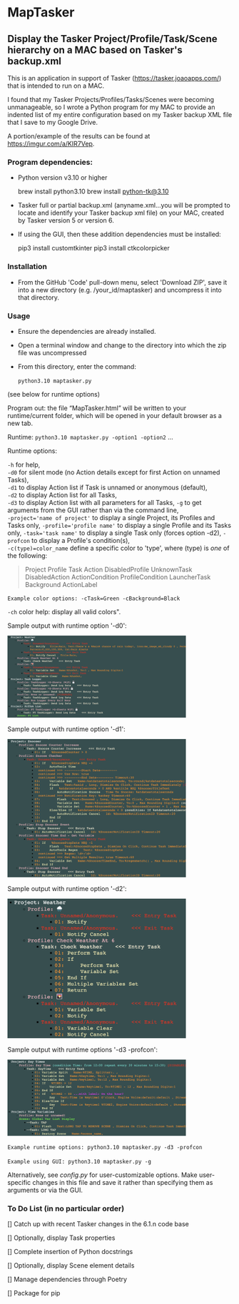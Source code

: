 # MapTasker
## Display the Tasker Project/Profile/Task/Scene hierarchy on a MAC based on Tasker's backup.xml

This is an application in support of Tasker (https://tasker.joaoapps.com/) that is intended to run on a MAC.
 
I found that my Tasker Projects/Profiles/Tasks/Scenes were becoming unmanageable, so I wrote a Python program for my MAC to provide an indented list of my entire configuration based on my Tasker backup XML file that I save to my Google Drive.
 
A portion/example of the results can be found at https://imgur.com/a/KIR7Vep.
 
### Program dependencies:
-	Python version v3.10 or higher     


    brew install python3.10
    brew install python-tk@3.10
-	Tasker full or partial backup.xml (anyname.xml…you will be prompted to locate and identify your Tasker backup xml file) on your MAC, created by Tasker version 5 or version 6. 
-   If using the GUI, then these addition dependencies must be installed:    


    pip3 install customtkinter
    pip3 install ctkcolorpicker
    

### Installation

- From the GitHub 'Code' pull-down menu, select 'Download ZIP', save it into a new directory (e.g. /your_id/maptasker) and uncompress it into that directory.


### Usage 

- Ensure the dependencies are already installed.
- Open a terminal window and change to the directory into which the zip file was uncompressed
- From this directory, enter the command:


     `python3.10 maptasker.py` 
 
 (see below for runtime options)
 
Program out: the file “MapTasker.html” will be written to your runtime/current folder, which will be opened in your default browser as a new tab.
 
Runtime: `python3.10 maptasker.py -option1 -option2` ...
 
Runtime options: 
 
`-h` for help,  
`-d0` for silent mode (no Action details except for first Action on unnamed Tasks),  
`-d1` to display Action list if Task is unnamed or anonymous (default),   
`-d2` to display Action list for all Tasks,    
`-d3` to display Action list with all parameters for all Tasks,
`-g` to get arguments from the GUI rather than via the command line,    
`-project='name of project'` to display a single Project, its Profiles and Tasks only,
`-profile='profile name'` to display a single Profile and its Tasks only,
`-task='task name'` to display a single Task only (forces option -d2), 
`-profcon` to display a Profile's condition(s),   
`-c(type)=color_name`  define a specific color to 'type', where (type) is *one* of the following:
> Project Profile Task Action DisabledProfile UnknownTask DisabledAction ActionCondition ProfileCondition LauncherTask Background ActionLabel
            
    Example color options: -cTask=Green -cBackground=Black     
`-ch`  color help: display all valid colors". 

Sample output with runtime option '-d0':

<img src="/documentation_images/display_level-d0.png" width="400"/>

Sample output with runtime option '-d1':

<img src="/documentation_images/display_level-d1.png" width="400"/>

Sample output with runtime option '-d2':

<img src="/documentation_images/display_level-d2.png" width="400"/>

Sample output with runtime options '-d3 -profcon':

<img src="/documentation_images/display_level-d3.png" width="400"/>

    Example runtime options: python3.10 maptasker.py -d3 -profcon

    Example using GUI: python3.10 maptasker.py -g

Alternatively, see *config.py* for user-customizable options.  Make user-specific changes in this file and save it rather than specifying them as arguments or via the GUI.


### To Do List (in no particular order)
[] Catch up with recent Tasker changes in the 6.1.n code base

[] Optionally, display Task properties

[] Complete insertion of Python docstrings

[] Optionally, display Scene element details

[] Manage dependencies through Poetry
 
[] Package for pip